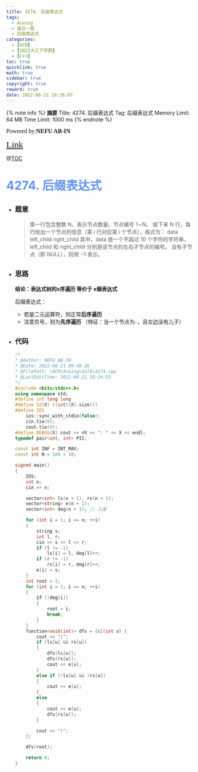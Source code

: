 ```yaml
---
title: 4274. 后缀表达式
tags:
  - Acwing
  - 每日一题
  - 后缀表达式
categories:
  - [ACM] 
  - [2022大三下学期] 
  - [C++]
toc: true
quicklink: true
math: true
sidebar: true
copyright: true
reward: true
date: 2022-06-21 10:26:07
---
```



{% note info %}
**摘要**
Title: 4274. 后缀表达式
Tag: 后缀表达式
Memory Limit: 64 MB
Time Limit: 1000 ms
{% endnote %}
<!-- more -->

<font size=3 face=楷体>Powered by:**NEFU AB-IN**</font>

<font color=#FFA500 size=5 face=楷体>[Link](https://www.acwing.com/problem/content/4277/)</font>

@[TOC](文章目录)

# <font color=#6495ED size=6>4274. 后缀表达式</font>

* ## <font size=4 face=粗体>题意</font>

  >第一行包含整数 N，表示节点数量。节点编号 1∼N。
  >接下来 N 行，每行给出一个节点的信息（第 i 行对应第 i 个节点），格式为：
  >data left_child right_child
  >其中，data 是一个不超过 10 个字符的字符串，left_child 和 right_child 分别是该节点的左右子节点的编号。
  >没有子节点（即 NULL），则用 −1 表示。

* ## <font size=4 face=粗体>思路</font>

  **结论：表达式树的x序遍历 等价于 x缀表达式**

  后缀表达式：
  * 若是二元运算符，则正常**后序遍历**
  * 注意负号，则为**先序遍历** （特征：当一个节点为`-`，且左边没有儿子）

* ## <font size=4 face=粗体>代码</font>
  ```cpp
  /*
  * @Author: NEFU AB-IN
  * @Date: 2022-06-21 09:49:36
  * @FilePath: \ACM\Acwing\4274\4274.cpp
  * @LastEditTime: 2022-06-21 10:24:53
  */
  #include <bits/stdc++.h>
  using namespace std;
  #define int long long
  #define SZ(X) ((int)(X).size())
  #define IOS                                                                                                            \
      ios::sync_with_stdio(false);                                                                                       \
      cin.tie(0);                                                                                                        \
      cout.tie(0);
  #define DEBUG(X) cout << #X << ": " << X << endl;
  typedef pair<int, int> PII;

  const int INF = INT_MAX;
  const int N = 1e6 + 10;

  signed main()
  {
      IOS;
      int n;
      cin >> n;

      vector<int> ls(n + 1), rs(n + 1);
      vector<string> e(n + 1);
      vector<int> deg(n + 1); // 入度

      for (int i = 1; i <= n; ++i)
      {
          string s;
          int l, r;
          cin >> s >> l >> r;
          if (l != -1)
              ls[i] = l, deg[l]++;
          if (r != -1)
              rs[i] = r, deg[r]++;
          e[i] = s;
      }
      int root = 1;
      for (int i = 1; i <= n; ++i)
      {
          if (!deg[i])
          {
              root = i;
              break;
          }
      }
      function<void(int)> dfs = [&](int u) {
          cout << "(";
          if (ls[u] && rs[u])
          {
              dfs(ls[u]);
              dfs(rs[u]);
              cout << e[u];
          }
          else if (!ls[u] && !rs[u])
          {
              cout << e[u];
          }
          else
          {
              cout << e[u];
              dfs(rs[u]);
          }

          cout << ")";
      };

      dfs(root);

      return 0;
  }
  ```